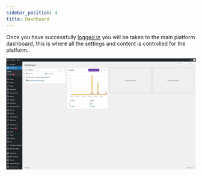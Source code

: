 ```yaml
---
sidebar_position: 4
title: Dashboard
---
```


Once you have successfully [logged in](docs/log-in.md) you will be taken to the main platform dashboard, this is where all the settings and content is controlled for the platform.

![Dashboard Screenshot](../../images/os-dashboard.jpeg)